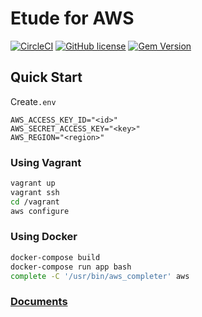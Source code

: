 # Etude for AWS
[![CircleCI](https://circleci.com/gh/k2works/etude_for_aws.svg?style=svg)](https://circleci.com/gh/k2works/etude_for_aws)
[![GitHub license](https://img.shields.io/badge/license-MIT-blue.svg)](https://github.com/k2works/etude_for_aws/LICENSE.txt)
[![Gem Version](https://badge.fury.io/rb/etude_for_aws.svg)](https://badge.fury.io/rb/etude_for_aws)

## Quick Start
Create`.env`
```text
AWS_ACCESS_KEY_ID="<id>"
AWS_SECRET_ACCESS_KEY="<key>"
AWS_REGION="<region>"
```

### Using Vagrant
```bash
vagrant up
vagrant ssh
cd /vagrant
aws configure
```

### Using Docker
```bash
docker-compose build
docker-compose run app bash
complete -C '/usr/bin/aws_completer' aws
```

### [Documents](./docs/README.md)
